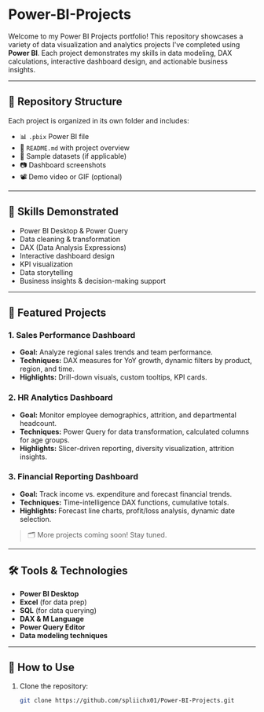 # Power-BI-Projects

Welcome to my Power BI Projects portfolio! This repository showcases a variety of data visualization and analytics projects I've completed using **Power BI**. Each project demonstrates my skills in data modeling, DAX calculations, interactive dashboard design, and actionable business insights.

---

## 📁 Repository Structure

Each project is organized in its own folder and includes:

- 📊 `.pbix` Power BI file  
- 📄 `README.md` with project overview  
- 📂 Sample datasets (if applicable)  
- 📷 Dashboard screenshots  
- 📽️ Demo video or GIF (optional)

---

## 🧠 Skills Demonstrated

- Power BI Desktop & Power Query
- Data cleaning & transformation
- DAX (Data Analysis Expressions)
- Interactive dashboard design
- KPI visualization
- Data storytelling
- Business insights & decision-making support

---

## 📌 Featured Projects

### 1. **Sales Performance Dashboard**
- **Goal:** Analyze regional sales trends and team performance.
- **Techniques:** DAX measures for YoY growth, dynamic filters by product, region, and time.
- **Highlights:** Drill-down visuals, custom tooltips, KPI cards.

### 2. **HR Analytics Dashboard**
- **Goal:** Monitor employee demographics, attrition, and departmental headcount.
- **Techniques:** Power Query for data transformation, calculated columns for age groups.
- **Highlights:** Slicer-driven reporting, diversity visualization, attrition insights.

### 3. **Financial Reporting Dashboard**
- **Goal:** Track income vs. expenditure and forecast financial trends.
- **Techniques:** Time-intelligence DAX functions, cumulative totals.
- **Highlights:** Forecast line charts, profit/loss analysis, dynamic date selection.

> 🗂 More projects coming soon! Stay tuned.

---

## 🛠 Tools & Technologies

- **Power BI Desktop**
- **Excel** (for data prep)
- **SQL** (for data querying)
- **DAX & M Language**
- **Power Query Editor**
- **Data modeling techniques**

---

## 🔗 How to Use

1. Clone the repository:
   ```bash
   git clone https://github.com/spliichx01/Power-BI-Projects.git
   
